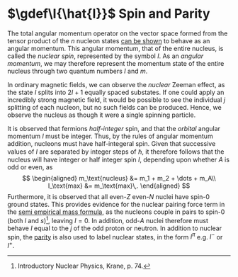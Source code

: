 $\gdef\I{\hat{I}}$
Spin and Parity
===============
The total angular momentum operator on the vector space formed from the tensor product of the $n$ nucleon states [can be shown](../../quantum-mechanics/angular-momentum-addition.md) to behave as an angular momentum. This angular momentum, that of the entire nucleus, is called the _nuclear spin_, represented by the symbol $I$. As an _angular momentum_, we may therefore represent the momentum state of the entire nucleus through two quantum numbers $I$ and $m$.

In ordinary magnetic fields, we can observe the *nuclear* Zeeman effect, as the state $I$ splits into $2I+1$ equally spaced substates. If one could apply an incredibly strong magnetic field, it would be possible to see the individual $j$ splitting of each nucleon, but no such fields can be produced. Hence, we observe the nucleus as though it were a single spinning particle. 

It is observed that fermions *half-integer* spin, and that the *orbital* angular momentum $l$ must be integer. Thus, by the rules of angular momentum addition, nucleons must have half-integeral spin. Given that successive values of $I$ are separated by integer steps of $\hbar$, it therefore follows that the nucleus will have integer or half integer spin $I$, depending upon whether $A$ is odd or even, as
$$
\begin{aligned}
m_\text{nucleus} &= m_1 + m_2 + \dots + m_A\\
I_\text{max} &= m_\text{max}\,.
\end{aligned}
$$
Furthermore, it is observed that all even-$Z$ even-$N$ nuclei have spin-$0$ ground states. This provides evidence for the nuclear pairing force term in the [semi empirical mass formula](binding-energy.md#Parity), as the nucleons couple in pairs to spin-$0$ (both $l$ and $s$)[^1], leaving $I=0$. In addition, odd-$A$ nuclei therefore must behave $I$ equal to the $j$ of the odd proton or neutron.<!-- TODO is this spin-0 SPIN or TOTAL ang-mom for the nucleons? -->
In addition to nuclear spin, the [parity](../../quantum-mechanics/parity.md) is also used to label nuclear states, in the form $I^\pi$ e.g. $I^-$ or $I^+$.  
<!-- TODO 
If the wavefunction corresponds to an eigenstate of parity, then it has _definite parity_. Hence, if all nucleons satisfy this property, and it can be shown that the wavefunctions can be multiplied to give the w.f. of the nucleus, then it follows that under parity, there will be definite even/odd parity of nucleus?
-->

<!-- 
* Electric and magnetic multipole theory applies to nuclear reigime using QM
* Each EM moment has an associated parity, given by behaviour of multipole operator under parity.
  * Parity of electric moment is $(-1)^l$
  * Parity of magnetic moment is $(-1)^{l+1}$
* When computing the expectation value of a moment, *odd parity moments* will hence vanish, so we have the electric mono + quadrupoles, magnetic dipole, etc...
* In QM we _operationally define_ the observable magnetic moment greatest component of $\mu$ to the direction of the greatest component of $l$. ##
* Monopole E just Ze
* Dipole moment $\mu$ given by $\frac{e}{2m}\abs{l_i}$, where max $m$ is given by $m_l=l$, so $\abs{l_i}=l\hbar$. $\frac{e\hbar}{2m}$ is called a magneton. Using the electron mass gives you Bohr magneton. Using proton mass gives Nuclear Magneton. $\mu_N\ll \mu_B$, hence atomic effects greater than nuclear. $\mu=g_ll\mu_N$ is another form for $\mu$. $g_l$ is 0 for neutrons (uncharged) and $1$ for protons. This is just *orbital* angular momentum. A similar relation exists for spin $\mu=g_ss\mu_N$. For spin half, $g_s=2$ (according to dirac eqn). Experimentally, it's measured to be be 2.0023. For free nucleons, however, experiment and theory differ significantly. In particular, the uncharged neutron has a nonzero moment, which implies the existence of internal structure with charged particles in motion, whose currents give the observed moments. Interestingly the differences between expt and theory are equal in both cases. Adding the magnetic moments of the component quarks yields the experimental values directly.
* The paired off nucleons thus have no total magnetic moment contribution, hence only valence electrons do.
* quadrupole moment is next nonvanishing - show how 3Q vanishes https://physics.stackexchange.com/questions/401007/does-the-electric-quadrupole-vanish-if-psi2-is-spherically-symmetric
 If $\phi$ is spherically symmetric, then it is invariant under rotation. Hence, for each coordinate $$
 \begin{aligned}
 \tag{a}
Q 
& = \int(3z^2-r^2)|\psi(\mathbf r)|^2 \mathrm d^3\mathbf r
\\& = \int(3y^2-r^2)|\psi(\mathbf r)|^2 \mathrm d^3\mathbf r
\\& = \int(3x^2-r^2)|\psi(\mathbf r)|^2 \mathrm d^3\mathbf r.
 \end{aligned}
$$
Thus, it follows that $$
 \begin{aligned}
3Q 
& = \int(3(x^2+y^2+z^2)-3r^2)|\psi(\mathbf r)|^2 \mathrm d^3\mathbf r
\\ & = \int(3r^2-3r^2)|\psi(\mathbf r)|^2 \mathrm d^3\mathbf r
\\ & = 0
 \end{aligned}
$$
Simplisticly, for a particle confined to the $xy$ plane, it follows that $z\approx 0$, and hence **(a)** becomes $\int_{V'}\overline{\psi}-r^2\psi\dd \vb{V'}$, i.e. $-\expval{r^2}$. Similarly, when confined to the $z$ axis (i.e. $x\approx y\approx 0$), it follows that $z=r$ and thus **(a)** becomes $\int_{V'}\overline{\psi}2r^2\psi\dd \vb{V'}$, i.e. $2\expval{r^2}$, twice the mean-square-radius of the orbit.
Given the assumption that paired off nucleons have spherically symmetric orbits, [TODO why assume this?], then their contribution to $Q$ is zero, and thus only the valence nucleon affects the quadrupole moment. Hence, we would expect small $Q$ values. Several rare-earth nuclei have $Q$ values far beyond these predicted values. This implies a deformed nucleus, with contributions from most of the nucleons to $Q$. 

--> <!-- p73 ## --> 

[^1]: Introductory Nuclear Physics, Krane, p. 74.